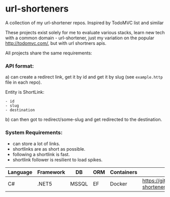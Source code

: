 # url-shorteners
A collection of my url-shortener repos. Inspired by TodoMVC list and similar


These projects exist solely for me to evaluate various stacks, learn new tech with a common domain - url-shortener, just my variation on the popular http://todomvc.com/, but with url shortners apis.

All projects share the same requirements: 

### API format: 

  a) can create a redirect link, get it by id and get it by slug (see `example.http` file in each repo).
  
  Entity is ShortLink:

    - id
    - slug
    - destination

  b) can then got to redirect/some-slug and get redirected to the destination.

### System Requirements: 
  - can store a lot of links.
  - shortlinks are as short as possible.
  - following a shortlink is fast.
  - shortlink follower is resilient to load spikes.

| Language  | Framework  | DB    | ORM  | Containers  | GitHub Repo                                      |
|-----------|------------|-------|------|-------------|--------------------------------------------------|
|  C#       | .NET5      | MSSQL | EF   | Docker      |https://github.com/alanmynah/url-shortener-csharp |


